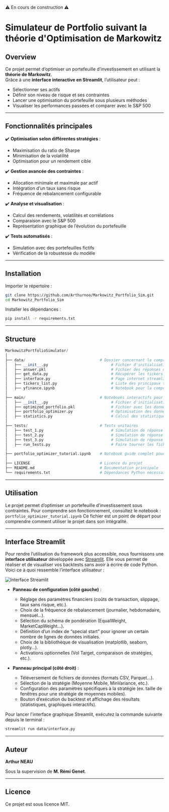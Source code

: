 ⚠️ En cours de construction ⚠️

# Simulateur de Portfolio suivant la théorie d'Optimisation de Markowitz

## Overview

Ce projet permet d’optimiser un portefeuille d’investissement en utilisant la **théorie de Markowitz**.  
Grâce à une **interface interactive en Streamlit**, l’utilisateur peut :  
- Sélectionner ses actifs  
- Définir son niveau de risque et ses contraintes  
- Lancer une optimisation du portefeuille sous plusieurs méthodes  
- Visualiser les performances passées et comparer avec le S&P 500  

---

## Fonctionnalités principales
✔️ **Optimisation selon différentes stratégies** :  
- Maximisation du ratio de Sharpe  
- Minimisation de la volatilité  
- Optimisation pour un rendement cible  

✔️ **Gestion avancée des contraintes** :  
- Allocation minimale et maximale par actif  
- Intégration d’un taux sans risque  
- Fréquence de rebalancement configurable  

✔️ **Analyse et visualisation** :  
- Calcul des rendements, volatilités et corrélations  
- Comparaison avec le S&P 500  
- Représentation graphique de l’évolution du portefeuille  

✔️ **Tests automatisés** :  
- Simulation avec des portefeuilles fictifs  
- Vérification de la robustesse du modèle
---

## Installation

Importer le répertoire :
```bash
git clone https://github.com/Arthurnoo/Markowitz_Portfolio_Sim.git
cd Markowitz_Portfolio_Sim
```
Installer les dépendances :
```bash
pip install -r requirements.txt
```
---

## Structure

```python
MarkowitzPortfolioSimulator/
│
├── data/                                 # Dossier concernant la compréhension et la récupération de la data
│   ├── __init__.py                            # Fichier d'initialisation pour le module
│   ├── answer.pkl                             # Fichier des réponses de l'utilisateur dans interface.py
│   ├── get_data.py                            # Récupérer les tickers du S&P 500
│   ├── interface.py                           # Page internet streamlit pour récupérer les informations de l'utilisateur, et afficher les résultats
│   ├── tickers_list.py                        # Liste des principaux tickers (aide pour les utilisateurs)
│   ├── yfinance.ipynb                         # Notebook pour la compréhension basique de yfinance
│
├── main/                                 # Notebooks interactifs pour démonstration
│   ├── __init__.py                            # Fichier d'initialisation pour le module
│   ├── optimized_portfolio.pkl                # Fichier avec les données finales pour l'exporter dans interface.py
│   ├── portfolio_optimizer.py                 # Optimisation des données sous contraintes
│   ├── statistics.py                          # Calcul des statistiques basiques des tickers (rendements moyens, volatilités, matrice de corrélation)
│
├── tests/                                # Tests unitaires
│   ├── test_1.py                              # Simulation de réponse utilisateur 1 (5 tickers)
│   ├── test_2.py                              # Simulation de réponse utilisateur 2 (10 tickers)
│   ├── test_3.py                              # Simulation de réponse utilisateur 3 (20 tickers)
│   ├── run_tests.py                           # Faire tourner les fichiers de tests et vérifier que tout fonctionne
│
├── portfolio_optimizer_tutorial.ipynb    # Notebook guide complet pour l'utilisateur
│
├── LICENSE                               # Licence du projet
├── README.md                             # Documentation principale
└── requirements.txt                      # Dépendances Python nécessaires
```

---

## Utilisation

Le projet permet d’optimiser un portefeuille d’investissement sous contraintes.
Pour comprendre son fonctionnement, consultez le notebook : `portfolio_optimizer_tutorial.ipynb`
Ce fichier est un point de départ pour comprendre comment utiliser le projet dans son intégralité.

---

## Interface Streamlit

Pour rendre l’utilisation du framework plus accessible, nous fournissons une **interface utilisateur** développée avec [Streamlit](https://streamlit.io/). Elle vous permet de réaliser et de visualiser vos backtests sans avoir à écrire de code Python. Voici ce à quoi ressemble l’interface utilisateur :

![Interface Streamlit](images/streamlit_interface.png)

- **Panneau de configuration (côté gauche)** :
  - Réglage des paramètres financiers (coûts de transaction, slippage, taux sans risque, etc.).
  - Choix de la fréquence de rebalancement (journalier, hebdomadaire, mensuel...).
  - Sélection du schéma de pondération (EqualWeight, MarketCapWeight...).
  - Définition d’un index de “special start” pour ignorer un certain nombre de lignes de données initiales.
  - Choix de la bibliothèque de visualisation (matplotlib, seaborn, plotly…).
  - Activations optionnelles (Vol Target, comparaison de stratégies, etc.).

- **Panneau principal (côté droit)** :
  - Téléversement de fichiers de données (formats CSV, Parquet...).
  - Sélection de la stratégie (Moyenne Mobile, MinVariance, etc.).
  - Configuration des paramètres spécifiques à la stratégie (ex. taille de fenêtres pour une stratégie de moyennes mobiles).
  - Bouton d’exécution du backtest et affichage des résultats (statistiques, graphiques interactifs).

Pour lancer l'interface graphique Streamlit, exécutez la commande suivante depuis le terminal :

```bash
streamlit run data/interface.py
```

---
## Auteur

**Arthur NEAU**

Sous la supervision de **M. Rémi Genet**.

---

## Licence

Ce projet est sous licence MIT.
